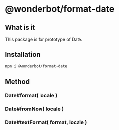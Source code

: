# @wonderbot/format-date

## What is it

This package is for prototype of Date.

## Installation

```bash
npm i @wonderbot/format-date
```

## Method

### Date#format( locale )

### Date#fromNow( locale )

### Date#textFormat( format, locale )
